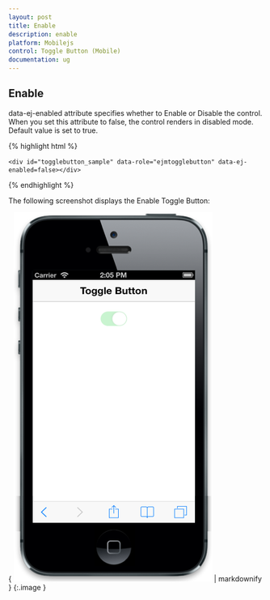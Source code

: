 ```yaml
---
layout: post
title: Enable
description: enable
platform: Mobilejs
control: Toggle Button (Mobile)
documentation: ug
---
```


## Enable

data-ej-enabled attribute specifies whether to Enable or Disable the control. When you set this attribute to false, the control renders in disabled mode. Default value is set to true.

{% highlight html %}

    <div id="togglebutton_sample" data-role="ejmtogglebutton" data-ej-enabled=false></div>   



{% endhighlight %}



The following screenshot displays the Enable Toggle Button:

{ ![C:/Users/vincentxavier/Desktop/Work/Documentation/Complete Doc/ToggleButton/images/ios7_3.png](Enable_images/Enable_img1.png) | markdownify }
{:.image }


